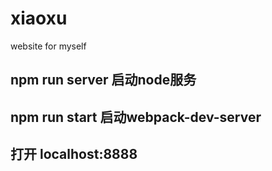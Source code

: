 # xiaoxu
website for myself

## npm run server 启动node服务
## npm run start 启动webpack-dev-server

## 打开 localhost:8888